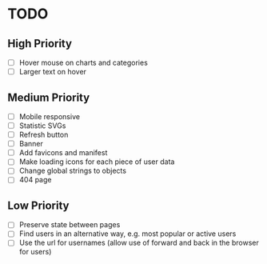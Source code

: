 # TODO

## High Priority

- [ ] Hover mouse on charts and categories
- [ ] Larger text on hover

## Medium Priority

- [ ] Mobile responsive
- [ ] Statistic SVGs
- [ ] Refresh button
- [ ] Banner
- [ ] Add favicons and manifest
- [ ] Make loading icons for each piece of user data
- [ ] Change global strings to objects
- [ ] 404 page

## Low Priority

- [ ] Preserve state between pages
- [ ] Find users in an alternative way, e.g. most popular or active users
- [ ] Use the url for usernames (allow use of forward and back in the browser for users)
